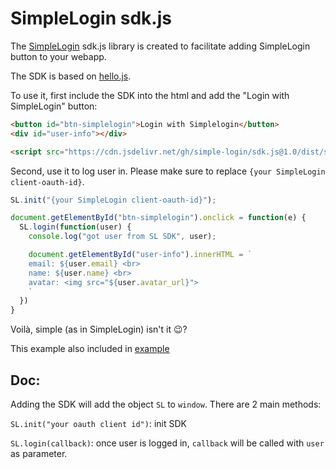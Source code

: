 # SimpleLogin sdk.js

The [SimpleLogin](https://simplelogin.io) sdk.js library is created to facilitate adding SimpleLogin button to your webapp.

The SDK is based on [hello.js](https://github.com/MrSwitch/hello.js).

To use it, first include the SDK into the html and add the "Login with SimpleLogin" button:

```html
<button id="btn-simplelogin">Login with Simplelogin</button>
<div id="user-info"></div>

<script src="https://cdn.jsdelivr.net/gh/simple-login/sdk.js@1.0/dist/sdk.min.js"></script>
```

Second, use it to log user in. Please make sure to replace `{your SimpleLogin client-oauth-id}`.

```js
SL.init("{your SimpleLogin client-oauth-id}");

document.getElementById("btn-simplelogin").onclick = function(e) {
  SL.login(function(user) {
    console.log("got user from SL SDK", user);    

    document.getElementById("user-info").innerHTML = `
    email: ${user.email} <br>
    name: ${user.name} <br>
    avatar: <img src="${user.avatar_url}">
    `
  })
}
```

Voilà, simple (as in SimpleLogin) isn't it 😉?

This example also included in [example](./example)

## Doc:

Adding the SDK will add the object `SL` to `window`. There are 2 main methods:

`SL.init("your oauth client id")`: init SDK

`SL.login(callback)`: once user is logged in, `callback` will be called with `user` as parameter.




